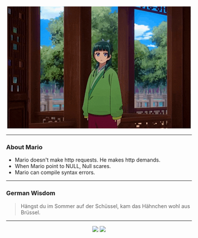 <p align="center">
  <img src="assets/maomao.gif" />
</p>

---

### About Mario
- Mario doesn't make http requests. He makes http demands.
- When Mario point to NULL, Null scares.
- Mario can compile syntax errors.

---

### German Wisdom
> Hängst du im Sommer auf der Schüssel, kam das Hähnchen wohl aus Brüssel.

---

<p align="center">
  <a>
    <img height="180em" src="https://github-readme-stats-eight-theta.vercel.app/api?username=Torfkopp&show_icons=true&theme=dark&include_all_commits=true&count_private=true"/>
  </a>
  <a href="https://github.com/Torfkopp?tab=repositories">
    <img height="180em" src="https://github-readme-stats-eight-theta.vercel.app/api/top-langs/?username=torfkopp&layout=compact&theme=dark&langs_count=8&hide=java"/>
  </a>
</p>
